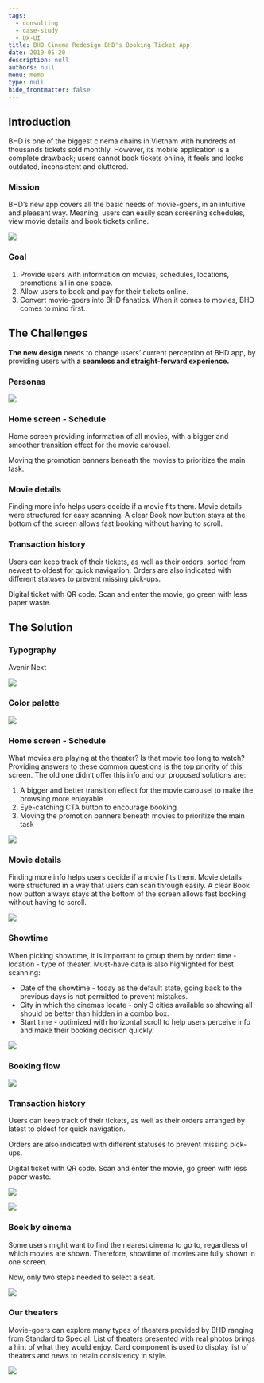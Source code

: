 ```yaml
---
tags: 
  - consulting
  - case-study
  - UX-UI
title: BHD Cinema Redesign BHD's Booking Ticket App
date: 2019-05-20
description: null
authors: null
menu: memo
type: null
hide_frontmatter: false
---
```


<!-- child_database 77e75589-8bd4-448f-b38f-6995a6790e8f -->

## Introduction
BHD is one of the biggest cinema chains in Vietnam with hundreds of thousands tickets sold monthly. However, its mobile application is a complete drawback; users cannot book tickets online, it feels and looks outdated, inconsistent and cluttered.

### Mission
BHD’s new app covers all the basic needs of movie-goers, in an intuitive and pleasant way. Meaning, users can easily scan screening schedules, view movie details and book tickets online.

![](assets/bhd-cinema-redesign-bhds-booking-ticket-app_fd03fdc78ab12b13f72e3ba56dd1b759_md5.webp)

### Goal
1. Provide users with information on movies, schedules, locations, promotions all in one space.
2. Allow users to book and pay for their tickets online.
3. Convert movie-goers into BHD fanatics. When it comes to movies, BHD comes to mind first.

## The Challenges
**The new design** needs to change users’ current perception of BHD app, by providing users with **a seamless and straight-forward experience.**

### Personas

![](assets/bhd-cinema-redesign-bhds-booking-ticket-app_618aab39225b79368617569d5ce342fd_md5.webp)

### Home screen - Schedule
Home screen providing information of all movies, with a bigger and smoother transition effect for the movie carousel.

Moving the promotion banners beneath the movies to prioritize the main task.

### Movie details
Finding more info helps users decide if a movie fits them. Movie details were structured for easy scanning. A clear Book now button stays at the bottom of the screen allows fast booking without having to scroll.

### Transaction history
Users can keep track of their tickets, as well as their orders, sorted from newest to oldest for quick navigation. Orders are also indicated with different statuses to prevent missing pick-ups.

Digital ticket with QR code. Scan and enter the movie, go green with less paper waste.

## The Solution
### Typography
Avenir Next

![](assets/bhd-cinema-redesign-bhds-booking-ticket-app_8e093f455147409fd5211e4d7bcd2908_md5.webp)

### Color palette

![](assets/bhd-cinema-redesign-bhds-booking-ticket-app_18808799e38c025d0d2a61ee2de5ba3f_md5.webp)

### Home screen - Schedule
What movies are playing at the theater? Is that movie too long to watch? Providing answers to these common questions is the top priority of this screen. The old one didn’t offer this info and our proposed solutions are:

1. A bigger and better transition effect for the movie carousel to make the browsing more enjoyable
1. Eye-catching CTA button to encourage booking
1. Moving the promotion banners beneath movies to prioritize the main task

![](assets/bhd-cinema-redesign-bhds-booking-ticket-app_dc0cb4a2d54682986db192151cc9a0f9_md5.webp)

### Movie details
Finding more info helps users decide if a movie fits them. Movie details were structured in a way that users can scan through easily. A clear Book now button always stays at the bottom of the screen allows fast booking without having to scroll.

![](assets/bhd-cinema-redesign-bhds-booking-ticket-app_a400f1108f439c5e6da9cdf7d53464f2_md5.webp)

### Showtime
When picking showtime, it is important to group them by order: time - location - type of theater. Must-have data is also highlighted for best scanning:

* Date of the showtime - today as the default state, going back to the previous days is not permitted to prevent mistakes.
* City in which the cinemas locate - only 3 cities available so showing all should be better than hidden in a combo box.
* Start time - optimized with horizontal scroll to help users perceive info and make their booking decision quickly.

![](assets/bhd-cinema-redesign-bhds-booking-ticket-app_fcb311deba22d4e2cd32a726fc3e6eec_md5.webp)

### Booking flow

![](assets/bhd-cinema-redesign-bhds-booking-ticket-app_5a3eeb5e08d3adad020312b3121146bc_md5.webp)

### Transaction history
Users can keep track of their tickets, as well as their orders arranged by latest to oldest for quick navigation.

Orders are also indicated with different statuses to prevent missing pick-ups.

Digital ticket with QR code. Scan and enter the movie, go green with less paper waste.

![](assets/bhd-cinema-redesign-bhds-booking-ticket-app_cdd1b0329dd6326c7c956e9b38249738_md5.webp)

![](assets/bhd-cinema-redesign-bhds-booking-ticket-app_72152661bca1114ef31f4585cca3fa3f_md5.webp)

### Book by cinema
Some users might want to find the nearest cinema to go to, regardless of which movies are shown. Therefore, showtime of movies are fully shown in one screen.

Now, only two steps needed to select a seat.

![](assets/bhd-cinema-redesign-bhds-booking-ticket-app_266a54ba7c312bb497cb75620240b0b4_md5.webp)

### Our theaters
Movie-goers can explore many types of theaters provided by BHD ranging from Standard to Special. List of theaters presented with real photos brings a hint of what they would enjoy. Card component is used to display list of theaters and news to retain consistency in style.

![](assets/bhd-cinema-redesign-bhds-booking-ticket-app_be546b8f2dd8fce3168ccf8b313b7623_md5.webp)